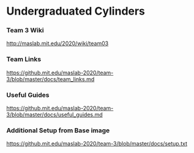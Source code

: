 # Undergraduated Cylinders

### Team 3 Wiki
http://maslab.mit.edu/2020/wiki/team03

### Team Links
https://github.mit.edu/maslab-2020/team-3/blob/master/docs/team_links.md

### Useful Guides
https://github.mit.edu/maslab-2020/team-3/blob/master/docs/useful_guides.md

### Additional Setup from Base image
https://github.mit.edu/maslab-2020/team-3/blob/master/docs/setup.txt

